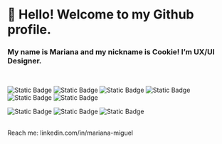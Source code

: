 # 👋 Hello! Welcome to my Github profile.
### My name is Mariana and my nickname is Cookie! I’m UX/UI Designer.
<br/>

<img alt="Static Badge" src="https://img.shields.io/badge/Tools-Figma-pink"> <img alt="Static Badge" src="https://img.shields.io/badge/Tools-NPM-red"> <img alt="Static Badge" src="https://img.shields.io/badge/Tools-Vscode-red"> <img alt="Static Badge" src="https://img.shields.io/badge/Tools-Git-red"> <img alt="Static Badge" src="https://img.shields.io/badge/Style-CSS3-blue">  <img alt="Static Badge" src="https://img.shields.io/badge/Style-Styled%20Components-blue"> 

<img alt="Static Badge" src="https://img.shields.io/badge/Code-HTML-purple">  <img alt="Static Badge" src="https://img.shields.io/badge/Code-JavaScript-purple"> <img alt="Static Badge" src="https://img.shields.io/badge/Code-React.js-purple"> 



<br/>
Reach me: linkedin.com/in/mariana-miguel

<!---
marianamitterlehner/marianamitterlehner is a ✨ special ✨ repository because its `README.md` (this file) appears on your GitHub profile.
You can click the Preview link to take a look at your changes.
--->
